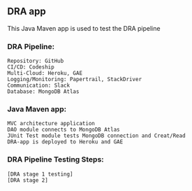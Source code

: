 ## DRA app

This Java Maven app is used to test the DRA pipeline 
  
### DRA Pipeline:

```
Repository: GitHub
CI/CD: Codeship
Multi-Cloud: Heroku, GAE
Logging/Monitoring: Papertrail, StackDriver
Communication: Slack
Database: MongoDB Atlas
```

### Java Maven app:

```
MVC architecture application
DAO module connects to MongoDB Atlas
JUnit Test module tests MongoDB connection and Creat/Read
DRA-app is deployed to Heroku and GAE 
```

### DRA Pipeline Testing Steps:

```
[DRA stage 1 testing]
[DRA stage 2]

```

